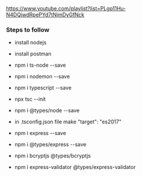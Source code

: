 https://www.youtube.com/playlist?list=PLgp11Hu-N4DQjwdRpePYd7tNjmDyGfNck

### Steps to follow

- install nodejs
- install postman

- npm i ts-node --save
- npm i nodemon --save
- npm i typescript --save
- npx tsc --init
- npm i @types/node --save

- in .tsconfig.json file make "target": "es2017"

- npm i express --save
- npm i @types/express --save

- npm i bcryptjs @types/bcryptjs
- npm i express-validator @types/express-validator
